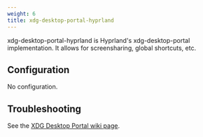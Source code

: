 ```yaml
---
weight: 6
title: xdg-desktop-portal-hyprland
---
```


xdg-desktop-portal-hyprland is Hyprland's xdg-desktop-portal implementation. It
allows for screensharing, global shortcuts, etc.

## Configuration

No configuration.

## Troubleshooting

See the
[XDG Desktop Portal wiki page](../../Useful-Utilities/xdg-desktop-portal-hyprland).
